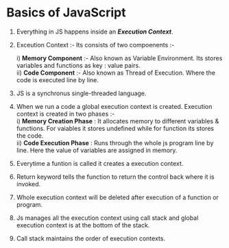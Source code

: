 <h1>Basics of JavaScript</h1>

1. Everything in JS happens inside an <b><i>Execution Context</i></b>.

2. Exceution Context :-
     Its consists of two compoenents :- <br>
     <p>
        i) <b>Memory Component</b> :- Also known as Variable Environment. Its stores variables and functions as key : value pairs.
              <br>
        ii) <b>Code Component</b> :- Also known as Thread of Execution. Where the code is executed line by line.
     </p>

3. JS is a synchronus single-threaded language.

4. When we run a code a global execution context is created. Execution context is created in two phases :- <br>
     i) <b>Memory Creation Phase</b> : It allocates memory to different variables & functions. For vaiables it stores undefined while for function its stores the code.
        <br>
     ii) <b>Code Execution Phase</b> : Runs through the whole js program line by line. Here the value of variables are assigned in memory.

5. Everytime a funtion is called it creates a execution context.

6. Return keyword tells the function to return the control back where it is invoked.

7. Whole execution context will be deleted after execution of a function or program.

8. Js manages all the execution context using call stack and global execution context is at the bottom of the stack.

9. Call stack maintains the order of execution contexts.